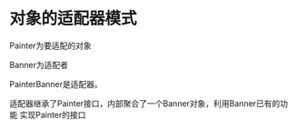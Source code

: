 # 对象的适配器模式

Painter为要适配的对象

Banner为适配者

PainterBanner是适配器。

适配器继承了Painter接口，内部聚合了一个Banner对象，利用Banner已有的功能 实现Painter的接口
